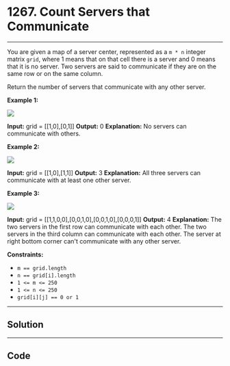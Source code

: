 # 1267. Count Servers that Communicate

---

You are given a map of a server center, represented as a `m * n` integer matrix `grid`, where 1 means that on that cell there is a server and 0 means that it is no server. Two servers are said to communicate if they are on the same row or on the same column.  
  
Return the number of servers that communicate with any other server.

 

**Example 1:**

![](https://assets.leetcode.com/uploads/2019/11/14/untitled-diagram-6.jpg)


**Input:** grid = [[1,0],[0,1]]
**Output:** 0
**Explanation:**  No servers can communicate with others.

**Example 2:**

**![](https://assets.leetcode.com/uploads/2019/11/13/untitled-diagram-4.jpg)**


**Input:** grid = [[1,0],[1,1]]
**Output:** 3
**Explanation:**  All three servers can communicate with at least one other server.


**Example 3:**

![](https://assets.leetcode.com/uploads/2019/11/14/untitled-diagram-1-3.jpg)


**Input:** grid = [[1,1,0,0],[0,0,1,0],[0,0,1,0],[0,0,0,1]]
**Output:** 4
**Explanation:**  The two servers in the first row can communicate with each other. The two servers in the third column can communicate with each other. The server at right bottom corner can't communicate with any other server.


 

**Constraints:**

  * `m == grid.length`
  * `n == grid[i].length`
  * `1 <= m <= 250`
  * `1 <= n <= 250`
  * `grid[i][j] == 0 or 1`

---

## Solution



---

## Code
```python


```